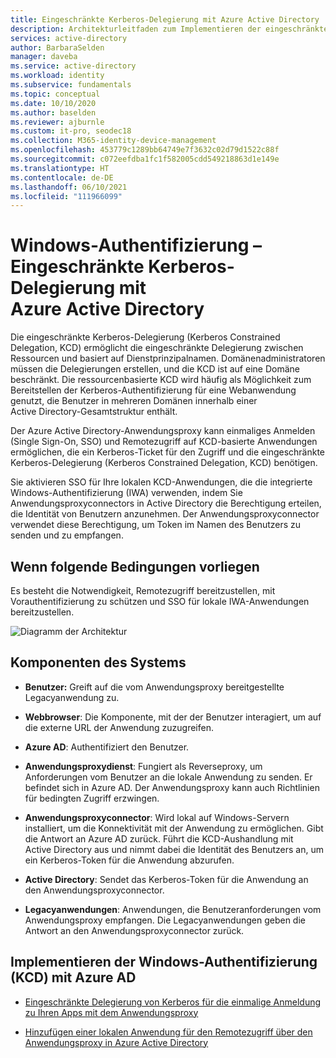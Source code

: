 ```yaml
---
title: Eingeschränkte Kerberos-Delegierung mit Azure Active Directory
description: Architekturleitfaden zum Implementieren der eingeschränkten Kerberos-Delegierung mit Azure Active Directory
services: active-directory
author: BarbaraSelden
manager: daveba
ms.service: active-directory
ms.workload: identity
ms.subservice: fundamentals
ms.topic: conceptual
ms.date: 10/10/2020
ms.author: baselden
ms.reviewer: ajburnle
ms.custom: it-pro, seodec18
ms.collection: M365-identity-device-management
ms.openlocfilehash: 453779c1289bb64749e7f3632c02d79d1522c88f
ms.sourcegitcommit: c072eefdba1fc1f582005cdd549218863d1e149e
ms.translationtype: HT
ms.contentlocale: de-DE
ms.lasthandoff: 06/10/2021
ms.locfileid: "111966099"
---
```

# <a name="windows-authentication---kerberos-constrained-delegation-with-azure-active-directory"></a>Windows-Authentifizierung – Eingeschränkte Kerberos-Delegierung mit Azure Active Directory

Die eingeschränkte Kerberos-Delegierung (Kerberos Constrained Delegation, KCD) ermöglicht die eingeschränkte Delegierung zwischen Ressourcen und basiert auf Dienstprinzipalnamen. Domänenadministratoren müssen die Delegierungen erstellen, und die KCD ist auf eine Domäne beschränkt. Die ressourcenbasierte KCD wird häufig als Möglichkeit zum Bereitstellen der Kerberos-Authentifizierung für eine Webanwendung genutzt, die Benutzer in mehreren Domänen innerhalb einer Active Directory-Gesamtstruktur enthält.

Der Azure Active Directory-Anwendungsproxy kann einmaliges Anmelden (Single Sign-On, SSO) und Remotezugriff auf KCD-basierte Anwendungen ermöglichen, die ein Kerberos-Ticket für den Zugriff und die eingeschränkte Kerberos-Delegierung (Kerberos Constrained Delegation, KCD) benötigen.

Sie aktivieren SSO für Ihre lokalen KCD-Anwendungen, die die integrierte Windows-Authentifizierung (IWA) verwenden, indem Sie Anwendungsproxyconnectors in Active Directory die Berechtigung erteilen, die Identität von Benutzern anzunehmen. Der Anwendungsproxyconnector verwendet diese Berechtigung, um Token im Namen des Benutzers zu senden und zu empfangen.

## <a name="use-when"></a>Wenn folgende Bedingungen vorliegen

Es besteht die Notwendigkeit, Remotezugriff bereitzustellen, mit Vorauthentifizierung zu schützen und SSO für lokale IWA-Anwendungen bereitzustellen.

![Diagramm der Architektur](./media/authentication-patterns/kcd-auth.png)

## <a name="components-of-system"></a>Komponenten des Systems

* **Benutzer:** Greift auf die vom Anwendungsproxy bereitgestellte Legacyanwendung zu.

* **Webbrowser**: Die Komponente, mit der der Benutzer interagiert, um auf die externe URL der Anwendung zuzugreifen.

* **Azure AD**: Authentifiziert den Benutzer. 

* **Anwendungsproxydienst**: Fungiert als Reverseproxy, um Anforderungen vom Benutzer an die lokale Anwendung zu senden. Er befindet sich in Azure AD. Der Anwendungsproxy kann auch Richtlinien für bedingten Zugriff erzwingen.

* **Anwendungsproxyconnector**: Wird lokal auf Windows-Servern installiert, um die Konnektivität mit der Anwendung zu ermöglichen. Gibt die Antwort an Azure AD zurück. Führt die KCD-Aushandlung mit Active Directory aus und nimmt dabei die Identität des Benutzers an, um ein Kerberos-Token für die Anwendung abzurufen.

* **Active Directory**: Sendet das Kerberos-Token für die Anwendung an den Anwendungsproxyconnector.

* **Legacyanwendungen**: Anwendungen, die Benutzeranforderungen vom Anwendungsproxy empfangen. Die Legacyanwendungen geben die Antwort an den Anwendungsproxyconnector zurück.

## <a name="implement-windows-authentication-kcd-with-azure-ad"></a>Implementieren der Windows-Authentifizierung (KCD) mit Azure AD

* [Eingeschränkte Delegierung von Kerberos für die einmalige Anmeldung zu Ihren Apps mit dem Anwendungsproxy](../app-proxy/application-proxy-configure-single-sign-on-with-kcd.md) 

* [Hinzufügen einer lokalen Anwendung für den Remotezugriff über den Anwendungsproxy in Azure Active Directory](../app-proxy/application-proxy-add-on-premises-application.md)